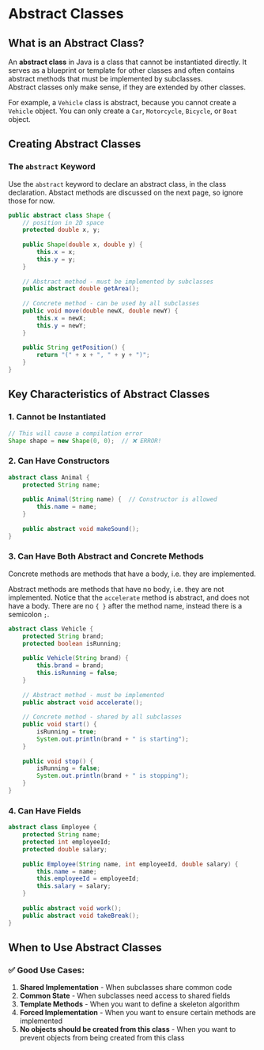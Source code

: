 # Abstract Classes

## What is an Abstract Class?

An **abstract class** in Java is a class that cannot be instantiated directly. It serves as a blueprint or template for other classes and often contains abstract methods that must be implemented by subclasses.\
Abstract classes only make sense, if they are extended by other classes.

For example, a `Vehicle` class is abstract, because you cannot create a `Vehicle` object. You can only create a `Car`, `Motorcycle`, `Bicycle`, or `Boat` object.


## Creating Abstract Classes

### The `abstract` Keyword

Use the `abstract` keyword to declare an abstract class, in the class declaration. Abstact methods are discussed on the next page, so ignore those for now.

```java
public abstract class Shape {
    // position in 2D space
    protected double x, y;
    
    public Shape(double x, double y) {
        this.x = x;
        this.y = y;
    }
    
    // Abstract method - must be implemented by subclasses
    public abstract double getArea();
    
    // Concrete method - can be used by all subclasses
    public void move(double newX, double newY) {
        this.x = newX;
        this.y = newY;
    }
    
    public String getPosition() {
        return "(" + x + ", " + y + ")";
    }
}
```

## Key Characteristics of Abstract Classes

### 1. **Cannot be Instantiated**
```java
// This will cause a compilation error
Shape shape = new Shape(0, 0);  // ❌ ERROR!
```

### 2. **Can Have Constructors**
```java
abstract class Animal {
    protected String name;
    
    public Animal(String name) {  // Constructor is allowed
        this.name = name;
    }
    
    public abstract void makeSound();
}
```

### 3. **Can Have Both Abstract and Concrete Methods**

Concrete methods are methods that have a body, i.e. they are implemented.

Abstract methods are methods that have no body, i.e. they are not implemented. Notice that the `accelerate` method is abstract, and does not have a body. There are no `{ }` after the method name, instead there is a semicolon `;`.

```java
abstract class Vehicle {
    protected String brand;
    protected boolean isRunning;
    
    public Vehicle(String brand) {
        this.brand = brand;
        this.isRunning = false;
    }
    
    // Abstract method - must be implemented
    public abstract void accelerate();
    
    // Concrete method - shared by all subclasses
    public void start() {
        isRunning = true;
        System.out.println(brand + " is starting");
    }
    
    public void stop() {
        isRunning = false;
        System.out.println(brand + " is stopping");
    }
}
```

### 4. **Can Have Fields**
```java
abstract class Employee {
    protected String name;
    protected int employeeId;
    protected double salary;
    
    public Employee(String name, int employeeId, double salary) {
        this.name = name;
        this.employeeId = employeeId;
        this.salary = salary;
    }
    
    public abstract void work();
    public abstract void takeBreak();
}
```


## When to Use Abstract Classes

### ✅ Good Use Cases:

1. **Shared Implementation** - When subclasses share common code
2. **Common State** - When subclasses need access to shared fields
3. **Template Methods** - When you want to define a skeleton algorithm
4. **Forced Implementation** - When you want to ensure certain methods are implemented
5. **No objects should be created from this class** - When you want to prevent objects from being created from this class


